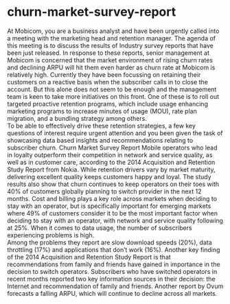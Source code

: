 # churn-market-survey-report
At Mobicom, you are a business analyst and have been urgently called into a meeting with the marketing head and retention manager. 
The agenda of this meeting is to discuss the results of Industry survey reports that have been just released. 
In response to these reports, senior management at Mobicom is concerned that the market environment of rising churn rates and declining ARPU will hit them even harder as churn rate at Mobicom is relatively high. 
Currently they have been focussing on retaining their customers on a reactive basis when the subscriber calls in to close the account. 
But this alone does not seem to be enough and the management team is keen to take more initiatives on this front. 
One of these is to roll out targeted proactive retention programs, which include usage enhancing marketing programs to increase minutes of usage (MOU), rate plan migration, and a bundling strategy among others.  
To be able to effectively drive these retention strategies, a few key questions of interest require urgent attention and you been given the task of showcasing data based insights and recommendations relating to subscriber churn. 
Churn Market Survey Report  Mobile operators who lead in loyalty outperform their competition in network and service quality, as well as in customer care, according to the 2014 Acquisition and Retention Study Report from Nokia. 
While retention drivers vary by market maturity, delivering excellent quality keeps customers happy and loyal. The study results also show that churn continues to keep operators on their toes with 40% of customers globally planning to switch provider in the next 12 months. 
Cost and billing plays a key role across markets when deciding to stay with an operator, but is specifically important for emerging markets where 49% of customers consider it to be the most important factor when deciding to stay with an operator, with network and service quality following at 25%. 
When it comes to data usage, the number of subscribers experiencing problems is high.  
Among the problems they report are slow download speeds (20%), data throttling (17%) and applications that don’t work (16%). 
Another key finding of the 2014 Acquisition and Retention Study Report is that recommendations from family and friends have gained in importance in the decision to switch operators. 
Subscribers who have switched operators in recent months reported two key information sources in their decision: the Internet and recommendation of family and friends. 
Another report by Ovum forecasts a falling ARPU, which will continue to decline across all markets.
